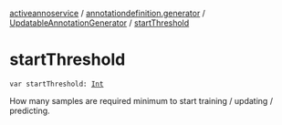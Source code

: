 [activeannoservice](../../index.md) / [annotationdefinition.generator](../index.md) / [UpdatableAnnotationGenerator](index.md) / [startThreshold](./start-threshold.md)

# startThreshold

`var startThreshold: `[`Int`](https://kotlinlang.org/api/latest/jvm/stdlib/kotlin/-int/index.html)

How many samples are required minimum to start training / updating / predicting.

